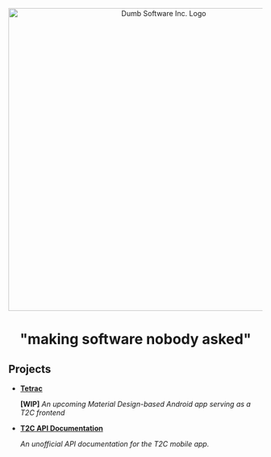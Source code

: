<p align="center">
  <a href="https://github.com/dumb-software">
    <img alt="Dumb Software Inc. Logo" src="https://github.com/dumb-software/dumb-software/blob/main/.github/badge_icon.png" width="600px">
  </a>
</p>

<h1 align="center">
  "making software nobody asked"
</h1>

## Projects

* [**Tetrac**](https://github.com/dumb-software/Tetrac)
  
  **[WIP]** *An upcoming Material Design-based Android app serving as a T2C frontend*

* [**T2C API Documentation**](https://github.com/dumb-software/T2C-API-Documentation)

  *An unofficial API documentation for the T2C mobile app.*
